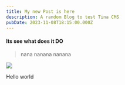 ```yaml
---
title: My new Post is here
description: A random Blog to test Tina CMS
pubDate: 2023-11-08T18:15:00.000Z
---
```


#### lts see what does it DO

> nana nanana  nanana

![](/blog-placeholder-about.jpg)

Hello world

